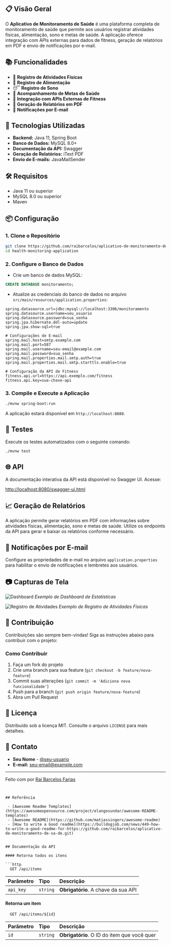 ## 📋 Visão Geral

O **Aplicativo de Monitoramento de Saúde** é uma plataforma completa de monitoramento de saúde que permite aos usuários registrar atividades físicas, alimentação, sono e metas de saúde. A aplicação oferece integração com APIs externas para dados de fitness, geração de relatórios em PDF e envio de notificações por e-mail.

## 📚 Funcionalidades

- 🏃 **Registro de Atividades Físicas**
- 🍎 **Registro de Alimentação**
- 😴 **Registro de Sono**
- 🎯 **Acompanhamento de Metas de Saúde**
- 🔗 **Integração com APIs Externas de Fitness**
- 📄 **Geração de Relatórios em PDF**
- 📧 **Notificações por E-mail**

## 🚀 Tecnologias Utilizadas

- **Backend:** Java 11, Spring Boot
- **Banco de Dados:** MySQL 8.0+
- **Documentação da API:** Swagger
- **Geração de Relatórios:** iText PDF
- **Envio de E-mails:** JavaMailSender

## 🛠️ Requisitos

- Java 11 ou superior
- MySQL 8.0 ou superior
- Maven

## 📦 Configuração

### 1. Clone o Repositório

```bash
git clone https://github.com/raibarcelos/aplicativo-de-monitoramento-de-sa-de.git
cd health-monitoring-application
```

### 2. Configure o Banco de Dados

- Crie um banco de dados MySQL:

```sql
CREATE DATABASE monitoramento;
```

- Atualize as credenciais do banco de dados no arquivo `src/main/resources/application.properties`:

```properties
spring.datasource.url=jdbc:mysql://localhost:3306/monitoramento
spring.datasource.username=seu_usuario
spring.datasource.password=sua_senha
spring.jpa.hibernate.ddl-auto=update
spring.jpa.show-sql=true

# Configurações de E-mail
spring.mail.host=smtp.example.com
spring.mail.port=587
spring.mail.username=seu-email@example.com
spring.mail.password=sua_senha
spring.mail.properties.mail.smtp.auth=true
spring.mail.properties.mail.smtp.starttls.enable=true

# Configuração da API de Fitness
fitness.api.url=https://api.exemplo.com/fitness
fitness.api.key=sua-chave-api
```

### 3. Compile e Execute a Aplicação

```bash
./mvnw spring-boot:run
```

A aplicação estará disponível em `http://localhost:8080`.

## 🧪 Testes

Execute os testes automatizados com o seguinte comando:

```bash
./mvnw test
```

## 🌐 API

A documentação interativa da API está disponível no Swagger UI. Acesse:

[http://localhost:8080/swagger-ui.html](http://localhost:8080/swagger-ui.html)

## 📈 Geração de Relatórios

A aplicação permite gerar relatórios em PDF com informações sobre atividades físicas, alimentação, sono e metas de saúde. Utilize os endpoints da API para gerar e baixar os relatórios conforme necessário.

## 📧 Notificações por E-mail

Configure as propriedades de e-mail no arquivo `application.properties` para habilitar o envio de notificações e lembretes aos usuários.

## 📷 Capturas de Tela

![Dashboard](src/main/resources/static/images/dashboard.png)
*Exemplo de Dashboard de Estatísticas*

![Registro de Atividades](src/main/resources/static/images/activities.png)
*Exemplo de Registro de Atividades Físicas*

## 🤝 Contribuição

Contribuições são sempre bem-vindas! Siga as instruções abaixo para contribuir com o projeto:

### Como Contribuir

1. Faça um fork do projeto
2. Crie uma branch para sua feature (`git checkout -b feature/nova-feature`)
3. Commit suas alterações (`git commit -m 'Adiciona nova funcionalidade'`)
4. Push para a branch (`git push origin feature/nova-feature`)
5. Abra um Pull Request

## 📄 Licença

Distribuído sob a licença MIT. Consulte o arquivo `LICENSE` para mais detalhes.

## 📝 Contato

- **Seu Nome** - [@seu-usuario](https://github.com/seu-usuario)
- **E-mail:** seu-email@example.com

---

Feito com por [Raí Barcelos Farias](https://github.com/seu-usuario)
```


## Referência

 - [Awesome Readme Templates](https://awesomeopensource.com/project/elangosundar/awesome-README-templates)
 - [Awesome README](https://github.com/matiassingers/awesome-readme)
 - [How to write a Good readme](https://bulldogjob.com/news/449-how-to-write-a-good-readme-for-https://github.com/raibarcelos/aplicativo-de-monitoramento-de-sa-de.git)


## Documentação da API

#### Retorna todos os itens

```http
  GET /api/items
```

| Parâmetro   | Tipo       | Descrição                           |
| :---------- | :--------- | :---------------------------------- |
| `api_key` | `string` | **Obrigatório**. A chave da sua API |

#### Retorna um item

```http
  GET /api/items/${id}
```

| Parâmetro   | Tipo       | Descrição                                   |
| :---------- | :--------- | :------------------------------------------ |
| `id`      | `string` | **Obrigatório**. O ID do item que você quer |


